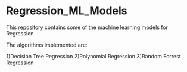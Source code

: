 # Regression_ML_Models
This repository contains some of the machine learning models for Regression

The algorithms implemented are:

1)Decision Tree Regression
2)Polynomial Regression
3)Random Forrest Regression
